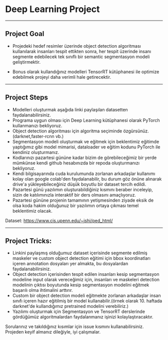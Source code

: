 # Deep Learning Project
---

## Project Goal

- Projedeki hedef resimler üzerinde object detection algoritması kullanılarak insanları tespit ettikten sonra, her tespit üzerinde insanı segmente edebilecek tek sınıflı bir semantic segmentasyon modeli geliştirmektir.

- Bonus olarak kullandığınız modelleri TensorRT kütüphanesi ile optimize edebilmek projeyi daha verimli hale getirecektir. 
---
## Project Steps

- Modelleri oluşturmak aşağıda linki paylaşılan datasetten faydalanabilirsiniz.
- Programa uygun olması için Deep Learning kütüphanesi olarak PyTorch kullanmanızı bekliyoruz.
- Object detection algoritması için algoritma seçiminde özgürsünüz.(darknet,faster-rcnn vb.)
- Segmentasyon modeli oluşturmak ve eğitmek için beklentimiz eğitimde yaptığımız gibi model mimarisi, dataloader ve eğitim kodunu PyTorch ile  kendiniz oluşturmanız.
- Kodlarınızı pazartesi gününe kadar bizim de görebileceğimiz bir yerde mümkünse kendi github hesabınızda bir repoda oluşturmanızı bekliyoruz.
- Kendi bilgisayarında cuda kurulumunda zorlanan arkadaşlar kullanımı kolay olan google colab'den faydalanabilir, bu durum göz önüne alınarak drive'a yükleyebileceğiniz düşük boyutlu bir dataset tercih edildi.
- Pazartesi günü yazılımın oluşturabildiğiniz kısmını beraber inceleyip, sizin de katılımınızla interaktif bir ders olmasını amaçlıyoruz.
- Pazartesi gününe projenin tamamının yetişmesinden ziyade eksik de olsa koda hakim olduğunuz bir yazılımın ortaya çıkması temel beklentimiz olacak.


Dataset: https://www.cis.upenn.edu/~jshi/ped_html/

---

## Project Tricks:
- Linkini paylaşmış olduğumuz dataset içerisinde segmente edilmiş maskeler ve custom object detection eğitimi için bbox koordinatları içeren annotation dosyaları yer almakta, bu dosyalardan faydalanabilirsiniz.
- Object detection içerisinden tespit edilen insanları kesip segmentasyon modeline input olarak vereceğimiz için, insanları ve maskeleri detection modelinin çıktısı boyutunda kesip segmentasyon modelini eğitmek başarılı olma ihtimalini arttırır. 
- Custom bir object detection modeli eğitmekte zorlanan arkadaşlar insan sınıfı içeren hazır eğitilmiş bir model kullanabilir.(örnek olarak 10. haftada darknet'de kullandığımız pretrained modelini verebiliriz.)
- Yazılımı oluşturmak için Segmentasyon ve TensorRT derslerinde gördüğümüz algoritmalardan faydalanmanız işinizi kolaylaştıracaktır. 


Sorularınız ve takıldığınız kısımlar için issue kısmını kullanabilirsiniz. Projeden keyif almanız dileğiyle, iyi çalışmalar.
